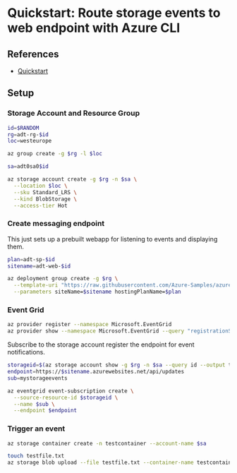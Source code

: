 # Quickstart: Route storage events to web endpoint with Azure CLI

## References

* [Quickstart](https://docs.microsoft.com/en-us/azure/storage/blobs/storage-blob-event-quickstart?toc=%2Fazure%2Fstorage%2Fblobs%2Ftoc.json)

## Setup

### Storage Account and Resource Group

```sh
id=$RANDOM
rg=adt-rg-$id
loc=westeurope

az group create -g $rg -l $loc

sa=adt0sa0$id

az storage account create -g $rg -n $sa \
  --location $loc \
  --sku Standard_LRS \
  --kind BlobStorage \
  --access-tier Hot
```

### Create messaging endpoint

This just sets up a prebuilt webapp for listening to events and displaying them.

```sh
plan=adt-sp-$id
sitename=adt-web-$id

az deployment group create -g $rg \
  --template-uri "https://raw.githubusercontent.com/Azure-Samples/azure-event-grid-viewer/master/azuredeploy.json" \
  --parameters siteName=$sitename hostingPlanName=$plan
```

### Event Grid

```sh
az provider register --namespace Microsoft.EventGrid
az provider show --namespace Microsoft.EventGrid --query "registrationState"
```

Subscribe to the storage account register the endpoint for event notifications.

```sh
storageid=$(az storage account show -g $rg -n $sa --query id --output tsv)
endpoint=https://$sitename.azurewebsites.net/api/updates
sub=mystorageevents

az eventgrid event-subscription create \
  --source-resource-id $storageid \
  --name $sub \
  --endpoint $endpoint
```

### Trigger an event

```sh
az storage container create -n testcontainer --account-name $sa

touch testfile.txt
az storage blob upload --file testfile.txt --container-name testcontainer --name testfile.txt --account-name $sa
```
